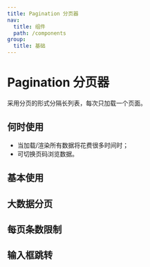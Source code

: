 ```yaml
---
title: Pagination 分页器
nav:
  title: 组件
  path: /components
group:
  title: 基础
---
```


# Pagination 分页器

采用分页的形式分隔长列表，每次只加载一个页面。

## 何时使用

- 当加载/渲染所有数据将花费很多时间时；
- 可切换页码浏览数据。

## 基本使用

<code src="./demos/index1.tsx"></code>

## 大数据分页

<code src="./demos/index2.tsx"></code>

## 每页条数限制

<code src="./demos/index3.tsx"></code>

## 输入框跳转

<code src="./demos/index4.tsx"></code>
<API/>
